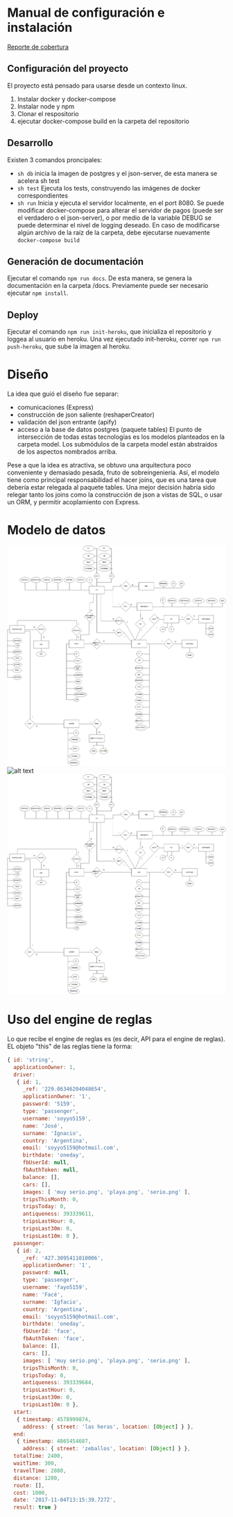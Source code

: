 
# Manual de configuración e instalación

[Reporte de cobertura](https://codecov.io/gh/fiuber/sharedserver/)

## Configuración del proyecto
El proyecto está pensado para usarse desde un contexto linux.
1. Instalar docker y docker-compose
2. Instalar node y npm
3. Clonar el respositorio
4. ejecutar docker-compose build en la carpeta del repositorio


## Desarrollo
Existen 3 comandos proncipales:
- ```sh db```  inicia la imagen de postgres y el json-server, de esta manera se acelera sh test
- ```sh test```  Ejecuta los tests, construyendo las imágenes de docker correspondientes
- ```sh run``` Inicia y ejecuta el servidor localmente, en el port 8080.
Se puede modificar docker-compose para alterar el servidor de pagos (puede ser el verdadero o el json-server), o por medio de la variable DEBUG se puede determinar el nivel de logging deseado. En caso de modificarse algún archivo de la raíz de la carpeta, debe ejecutarse nuevamente ```docker-compose build```

## Generación de documentación
Ejecutar el comando ```npm run docs```. De esta manera, se genera la documentación en la carpeta /docs.
Previamente puede ser necesario ejecutar ```npm install```.

## Deploy
Ejecutar el comando ```npm run init-heroku```, que inicializa el repositorio y loggea al usuario en heroku.
Una vez ejecutado init-heroku, correr ```npm run push-heroku```, que sube la imagen al heroku.


# Diseño
La idea que guió el diseño fue separar:
- comunicaciones (Express) 
- construcción de json saliente (reshaperCreator)
- validación del json entrante (apify)
- acceso a la base de datos postgres (paquete tables)
El punto de intersección de todas estas tecnologías es los modelos planteados en la carpeta model. Los submódulos de la carpeta model están abstraídos de los aspectos nombrados arriba.

Pese a que la idea es atractiva, se obtuvo una arquitectura poco conveniente y demasiado pesada, fruto de sobreingeniería. Así, el modelo tiene como principal responsabilidad el hacer joins, que es una tarea que debería estar relegada al paquete tables. Una mejor decisión habría sido relegar tanto los joins como la construcción de json a vistas de SQL, o usar un ORM, y permitir acoplamiento con Express.

# Modelo de datos
![alt text](./DEI.png)
![alt text](../DEI.png)
![alt text](https://github.com/fiuber/sharedserver/raw/master/DEI.png)


# Uso del engine de reglas
Lo que recibe el engine de reglas es (es decir, API para el engine de reglas).
EL objeto "this" de las reglas tiene la forma:
```javascript
{ id: 'string',
  applicationOwner: 1,
  driver: 
   { id: 1,
     _ref: '229.06346204048654',
     applicationOwner: '1',
     password: '5159',
     type: 'passenger',
     username: 'soyyo5159',
     name: 'José',
     surname: 'Ignacio',
     country: 'Argentina',
     email: 'soyyo5159@hotmail.com',
     birthdate: 'oneday',
     fbUserId: null,
     fbAuthToken: null,
     balance: [],
     cars: [],
     images: [ 'muy serio.png', 'playa.png', 'serio.png' ],
     tripsThisMonth: 0,
     tripsToday: 0,
     antiqueness: 393339611,
     tripsLastHour: 0,
     tripsLast30m: 0,
     tripsLast10m: 0 },
  passenger: 
   { id: 2,
     _ref: '427.3095411010006',
     applicationOwner: '1',
     password: null,
     type: 'passenger',
     username: 'fayo5159',
     name: 'Facé',
     surname: 'Igfacio',
     country: 'Argentina',
     email: 'soyyo5159@hotmail.com',
     birthdate: 'oneday',
     fbUserId: 'face',
     fbAuthToken: 'face',
     balance: [],
     cars: [],
     images: [ 'muy serio.png', 'playa.png', 'serio.png' ],
     tripsThisMonth: 0,
     tripsToday: 0,
     antiqueness: 393339684,
     tripsLastHour: 0,
     tripsLast30m: 0,
     tripsLast10m: 0 },
  start: 
   { timestamp: 4578999874,
     address: { street: 'las heras', location: [Object] } },
  end: 
   { timestamp: 4865454687,
     address: { street: 'zeballos', location: [Object] } },
  totalTime: 2400,
  waitTime: 300,
  travelTime: 2880,
  distance: 1200,
  route: [],
  cost: 1000,
  date: '2017-11-04T13:15:39.727Z',
  result: true }
```